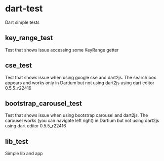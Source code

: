 # dart-test #

Dart simple tests

## key_range_test ##

Test that shows issue accessing some KeyRange getter

## cse_test ##

Test that shows issue when using google cse and dart2js.
The search box appears and works only in Dartium but not using dart2js
using dart editor 0.5.5_r22416

## bootstrap_carousel_test ##

Test that shows issue when using bootstrap carousel and dart2js.
The carousel works (you can navigate left right) in Dartium but not using dart2js
using dart editor 0.5.5_r22416

## lib_test ##

Simple lib and app

